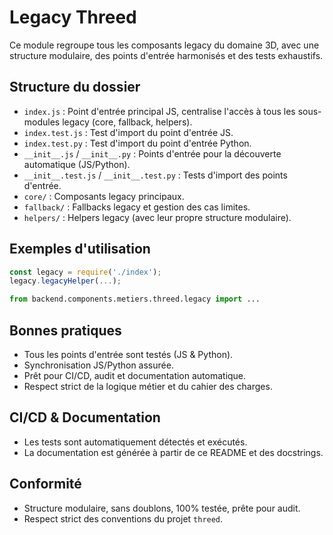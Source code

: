 # Legacy Threed

Ce module regroupe tous les composants legacy du domaine 3D, avec une structure modulaire, des points d'entrée harmonisés et des tests exhaustifs.

## Structure du dossier

- `index.js` : Point d'entrée principal JS, centralise l'accès à tous les sous-modules legacy (core, fallback, helpers).
- `index.test.js` : Test d'import du point d'entrée JS.
- `index.test.py` : Test d'import du point d'entrée Python.
- `__init__.js` / `__init__.py` : Points d'entrée pour la découverte automatique (JS/Python).
- `__init__.test.js` / `__init__.test.py` : Tests d'import des points d'entrée.
- `core/` : Composants legacy principaux.
- `fallback/` : Fallbacks legacy et gestion des cas limites.
- `helpers/` : Helpers legacy (avec leur propre structure modulaire).

## Exemples d'utilisation

```js
const legacy = require('./index');
legacy.legacyHelper(...);
```

```python
from backend.components.metiers.threed.legacy import ...
```

## Bonnes pratiques
- Tous les points d'entrée sont testés (JS & Python).
- Synchronisation JS/Python assurée.
- Prêt pour CI/CD, audit et documentation automatique.
- Respect strict de la logique métier et du cahier des charges.

## CI/CD & Documentation
- Les tests sont automatiquement détectés et exécutés.
- La documentation est générée à partir de ce README et des docstrings.

## Conformité
- Structure modulaire, sans doublons, 100% testée, prête pour audit.
- Respect strict des conventions du projet `threed`.
